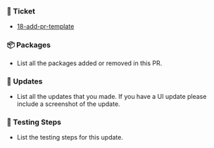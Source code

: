 ### 🎫 Ticket
- [18-add-pr-template](https://github.com/FredMadrona/nextJS-HardwaresPH/pull/1)

### 📦 Packages
- List all the packages added or removed in this PR.

### 📝 Updates
- List all the updates that you made. If you have a UI update please include a screenshot of the update.

### 🧪 Testing Steps
- List the testing steps for this update.